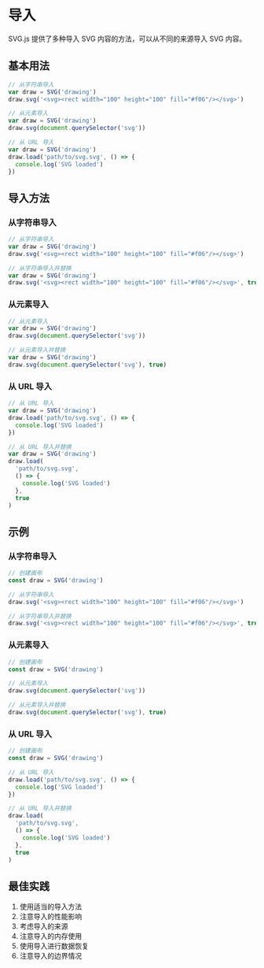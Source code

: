 # 导入

SVG.js 提供了多种导入 SVG 内容的方法，可以从不同的来源导入 SVG 内容。

## 基本用法

```ts
// 从字符串导入
var draw = SVG('drawing')
draw.svg('<svg><rect width="100" height="100" fill="#f06"/></svg>')

// 从元素导入
var draw = SVG('drawing')
draw.svg(document.querySelector('svg'))

// 从 URL 导入
var draw = SVG('drawing')
draw.load('path/to/svg.svg', () => {
  console.log('SVG loaded')
})
```

## 导入方法

### 从字符串导入

```ts
// 从字符串导入
var draw = SVG('drawing')
draw.svg('<svg><rect width="100" height="100" fill="#f06"/></svg>')

// 从字符串导入并替换
var draw = SVG('drawing')
draw.svg('<svg><rect width="100" height="100" fill="#f06"/></svg>', true)
```

### 从元素导入

```ts
// 从元素导入
var draw = SVG('drawing')
draw.svg(document.querySelector('svg'))

// 从元素导入并替换
var draw = SVG('drawing')
draw.svg(document.querySelector('svg'), true)
```

### 从 URL 导入

```ts
// 从 URL 导入
var draw = SVG('drawing')
draw.load('path/to/svg.svg', () => {
  console.log('SVG loaded')
})

// 从 URL 导入并替换
var draw = SVG('drawing')
draw.load(
  'path/to/svg.svg',
  () => {
    console.log('SVG loaded')
  },
  true
)
```

## 示例

### 从字符串导入

```ts
// 创建画布
const draw = SVG('drawing')

// 从字符串导入
draw.svg('<svg><rect width="100" height="100" fill="#f06"/></svg>')

// 从字符串导入并替换
draw.svg('<svg><rect width="100" height="100" fill="#f06"/></svg>', true)
```

### 从元素导入

```ts
// 创建画布
const draw = SVG('drawing')

// 从元素导入
draw.svg(document.querySelector('svg'))

// 从元素导入并替换
draw.svg(document.querySelector('svg'), true)
```

### 从 URL 导入

```ts
// 创建画布
const draw = SVG('drawing')

// 从 URL 导入
draw.load('path/to/svg.svg', () => {
  console.log('SVG loaded')
})

// 从 URL 导入并替换
draw.load(
  'path/to/svg.svg',
  () => {
    console.log('SVG loaded')
  },
  true
)
```

## 最佳实践

1. 使用适当的导入方法
2. 注意导入的性能影响
3. 考虑导入的来源
4. 注意导入的内存使用
5. 使用导入进行数据恢复
6. 注意导入的边界情况
